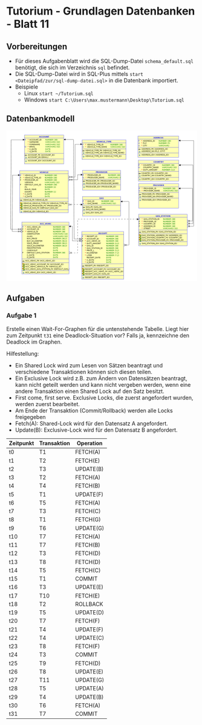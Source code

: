 # Tutorium - Grundlagen Datenbanken - Blatt 11

## Vorbereitungen
* Für dieses Aufgabenblatt wird die SQL-Dump-Datei `schema_default.sql` benötigt, die sich im Verzeichnis `sql` befindet.
* Die SQL-Dump-Datei wird in SQL-Plus mittels `start <Dateipfad/zur/sql-dump-datei.sql>` in die Datenbank importiert.
* Beispiele
  * Linux `start ~/Tutorium.sql`
  * Windows `start C:\Users\max.mustermann\Desktop\Tutorium.sql`

## Datenbankmodell
![Datenbankmodell](./img/schema_default.png)

## Aufgaben

### Aufgabe 1
Erstelle einen Wait-For-Graphen für die untenstehende Tabelle. Liegt hier zum Zeitpunkt `t31` eine Deadlock-Situation vor? Falls ja, kennzeichne den Deadlock im Graphen.

Hilfestellung:
* Ein Shared Lock wird zum Lesen von Sätzen beantragt und verschiedene Transaktionen können sich diesen teilen.
* Ein Exclusive Lock wird z.B. zum Ändern von Datensätzen beantragt, kann nicht geteilt werden und kann nicht vergeben werden, wenn eine andere Transaktion einen Shared Lock auf den Satz besitzt.
* First come, first serve. Exclusive Locks, die zuerst angefordert wurden, werden zuerst bearbeitet.
* Am Ende der Transaktion (Commit/Rollback) werden alle Locks freigegeben
* Fetch(A): Shared-Lock wird für den Datensatz A angefordert.
* Update(B): Exclusive-Lock wird für den Datensatz B angefordert.

| Zeitpunkt | Transaktion | Operation |
| --------- | ----------- | ----------|
| t0        | T1          | FETCH(A)  |
| t1        | T2          | FETCH(E)  |
| t2        | T3          | UPDATE(B) |
| t3        | T2          | FETCH(A)  |
| t4        | T4          | FETCH(B)  |
| t5        | T1          | UPDATE(F) |
| t6        | T5          | FETCH(A)  |
| t7        | T3          | FETCH(C)  |
| t8        | T1          | FETCH(G)  |
| t9        | T6          | UPDATE(G) |
| t10       | T7          | FETCH(A)  |
| t11       | T7          | FETCH(B)  |
| t12       | T3          | FETCH(D)  |
| t13       | T8          | FETCH(D)  |
| t14       | T5          | FETCH(C)  |
| t15       | T1          | COMMIT    |
| t16       | T3          | UPDATE(E) |
| t17       | T10         | FETCH(E)  |
| t18       | T2          | ROLLBACK  |
| t19       | T5          | UPDATE(D) |
| t20       | T7          | FETCH(F)  |
| t21       | T4          | UPDATE(F) |
| t22       | T4          | UPDATE(C) |
| t23       | T8          | FETCH(F)  |
| t24       | T3          | COMMIT    |
| t25       | T9          | FETCH(D)  |
| t26       | T8          | UPDATE(E) |
| t27       | T11         | UPDATE(G) |
| t28       | T5          | UPDATE(A) |
| t29       | T4          | UPDATE(B) |
| t30       | T6          | FETCH(A)  |
| t31       | T7          | COMMIT    |


